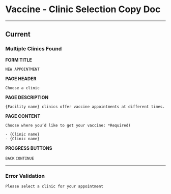 # Vaccine - Clinic Selection  Copy Doc
---

## Current

### Multiple Clinics Found

**FORM TITLE**

```
NEW APPOINTMENT
```

**PAGE HEADER**

```
Choose a clinic
```

**PAGE DESCRIPTION**

```
{Facility name} clinics offer vaccine appointments at different times.
```

**PAGE CONTENT**

```
Choose where you’d like to get your vaccine: *Required)

- {Clinic name}
- {Clinic name}
```

**PROGRESS BUTTONS**

```BACK```
```CONTINUE```


---

### Error Validation

```
Please select a clinic for your appointment
```
